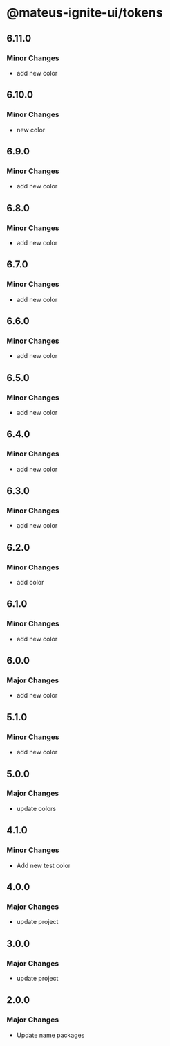 # @mateus-ignite-ui/tokens

## 6.11.0

### Minor Changes

- add new color

## 6.10.0

### Minor Changes

- new color

## 6.9.0

### Minor Changes

- add new color

## 6.8.0

### Minor Changes

- add new color

## 6.7.0

### Minor Changes

- add new color

## 6.6.0

### Minor Changes

- add new color

## 6.5.0

### Minor Changes

- add new color

## 6.4.0

### Minor Changes

- add new color

## 6.3.0

### Minor Changes

- add new color

## 6.2.0

### Minor Changes

- add color

## 6.1.0

### Minor Changes

- add new color

## 6.0.0

### Major Changes

- add new color

## 5.1.0

### Minor Changes

- add new color

## 5.0.0

### Major Changes

- update colors

## 4.1.0

### Minor Changes

- Add new test color

## 4.0.0

### Major Changes

- update project

## 3.0.0

### Major Changes

- update project

## 2.0.0

### Major Changes

- Update name packages
